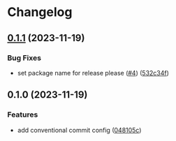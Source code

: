 # Changelog

## [0.1.1](https://github.com/JosephRedfern/JustDoIt/compare/v0.1.0...v0.1.1) (2023-11-19)


### Bug Fixes

* set package name for release please ([#4](https://github.com/JosephRedfern/JustDoIt/issues/4)) ([532c34f](https://github.com/JosephRedfern/JustDoIt/commit/532c34f56820acd2801446c65d8e3b2a03a6d196))

## 0.1.0 (2023-11-19)


### Features

* add conventional commit config ([048105c](https://github.com/JosephRedfern/JustDoIt/commit/048105ce703e18cf7f0f7dab21beeeddf33c0eb7))
